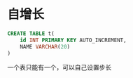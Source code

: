 # 自增长

```sql
CREATE TABLE t(
	id INT PRIMARY KEY AUTO_INCREMENT,
	NAME VARCHAR(20)
)
```
一个表只能有一个，可以自己设置步长
